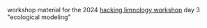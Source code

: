 workshop material for the 2024 [hacking limnology workshop](https://aquaticdatasciopensci.github.io/) day 3 "ecological modeling"
